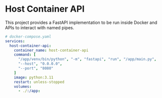 # Host Container API

This project provides a FastAPI implementation to be run inside Docker and
APIs to interact with named pipes. 

```yaml
# docker-compose.yaml
services:
  host-container-api:
    container_name: host-container-api
    command: [
      "/app/venv/bin/python", "-m", "fastapi", "run", "/app/main.py",
      "--host", "0.0.0.0",
      "--port", "8080"
    ]
    image: python:3.11
    restart: unless-stopped
    volumes:
      - ./:/app:
```

